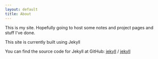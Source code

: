 ```yaml
---
layout: default
title: About
---
```


This is my site. Hopefully going to host some notes and project pages and stuff I've done.

This site is currently built using Jekyll

You can find the source code for Jekyll at GitHub:
[jekyll][jekyll-organization] /
[jekyll](https://github.com/jekyll/jekyll)


[jekyll-organization]: https://github.com/jekyll
